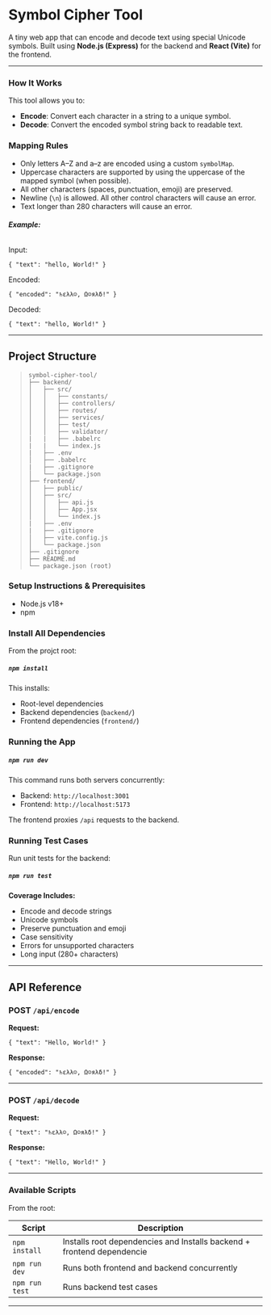 # Symbol Cipher Tool

A tiny web app that can encode and decode text using special Unicode symbols. Built using **Node.js (Express)** for the backend and **React (Vite)** for the frontend.

---

### How It Works

This tool allows you to:

- **Encode**: Convert each character in a string to a unique symbol.
- **Decode**: Convert the encoded symbol string back to readable text.

### Mapping Rules

- Only letters A–Z and a–z are encoded using a custom `symbolMap`.
- Uppercase characters are supported by using the uppercase of the mapped symbol (when possible).
- All other characters (spaces, punctuation, emoji) are preserved.
- Newline (`\n`) is allowed. All other control characters will cause an error.
- Text longer than 280 characters will cause an error.

###### **Example:**

Input:

```
{ "text": "hello, World!" }
```

Encoded:

```
{ "encoded": "♄ελλ☺, Ω☺яλδ!" }
```

Decoded:

```
{ "text": "hello, World!" }
```

---

## Project Structure

> ```
> symbol-cipher-tool/
> ├── backend/
> │   ├── src/
> │   │   ├── constants/
> │   │   ├── controllers/
> │   │   ├── routes/
> │   │   ├── services/
> │   │   ├── test/
> │   │   ├── validator/
> |   |   ├── .babelrc
> |   |   └── index.js
> |   ├── .env
> │   ├── .babelrc
> |   ├── .gitignore
> │   └── package.json
> ├── frontend/
> │   ├── public/
> │   ├── src/
> │   │   ├── api.js
> │   │   ├── App.jsx
> │   │   └── index.js
> |   ├── .env
> |   ├── .gitignore
> │   ├── vite.config.js
> │   └── package.json
> ├── .gitignore
> ├── README.md
> └── package.json (root)
>
> ```

### Setup Instructions & Prerequisites

* Node.js v18+
* npm

### Install All Dependencies

From the projct root:

##### ` npm install `

This installs:

* Root-level dependencies
* Backend dependencies (`backend/`)
* Frontend dependencies (`frontend/`)

### Running the App

##### ` npm run dev `

This command runs both servers concurrently:

* Backend: `http://localhost:3001`
* Frontend: `http://localhost:5173`

The frontend proxies `/api` requests to the backend.

### Running Test Cases

Run unit tests for the backend:

##### **` npm run test `**

**Coverage Includes:**

* Encode and decode strings
* Unicode symbols
* Preserve punctuation and emoji
* Case sensitivity
* Errors for unsupported characters
* Long input (280+ characters)

---


## API Reference

### POST `/api/encode`

**Request:**

`{ "text": "Hello, World!" } `

**Response:**

`{ "encoded": "♄ελλ☺, Ω☺яλδ!" } `

---

### POST `/api/decode`

**Request:**

`{ "text": "♄ελλ☺, Ω☺яλδ!" } `

**Response:**

`{ "text": "Hello, World!" } `

---

### Available Scripts

From the root:

| Script           | Description                                                             |
| ---------------- | ----------------------------------------------------------------------- |
| `npm install`  | Installs root dependencies and Installs backend + frontend dependencie |
| `npm run dev`  | Runs both frontend and backend concurrently                             |
| `npm run test` | Runs backend test cases                                                 |

---
